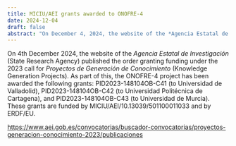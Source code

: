 ```yaml
---
title: MICIU/AEI grants awarded to ONOFRE-4
date: 2024-12-04
draft: false
abstract: "On December 4, 2024, the website of the *Agencia Estatal de Investigación* (State Research Agency) published the order granting funding under the 2023 call for *Proyectos de Generación de Conocimiento* (Knowledge Generation Projects). As part of this, the ONOFRE-4 project has been awarded the following grants: PID2023-148104OB-C41 (to Universidad de Valladolid), PID2023-148104OB-C42 (to Universidad Politécnica de Cartagena), and PID2023-148104OB-C43 (to Universidad de Murcia). These grants are funded by MICIU/AEI/10.13039/501100011033 and by ERDF/EU."
---
```


On 4th December 2024, the website of the *Agencia Estatal de Investigación* (State Research Agency) published the order granting funding under the 2023 call for *Proyectos de Generación de Conocimiento* (Knowledge Generation Projects). As part of this, the ONOFRE-4 project has been awarded the following grants: PID2023-148104OB-C41 (to Universidad de Valladolid), PID2023-148104OB-C42 (to Universidad Politécnica de Cartagena), and PID2023-148104OB-C43 (to Universidad de Murcia). These grants are funded by MICIU/AEI/10.13039/501100011033 and by ERDF/EU.

https://www.aei.gob.es/convocatorias/buscador-convocatorias/proyectos-generacion-conocimiento-2023/publicaciones

<!--more-->

